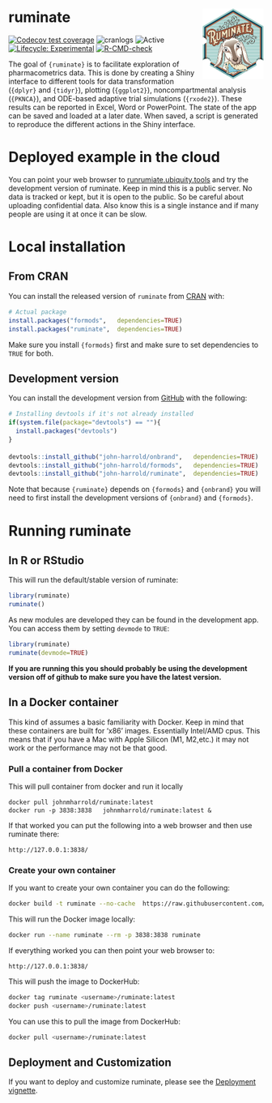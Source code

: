 
<!-- README.md is generated from README.Rmd. Please edit that file -->

# ruminate <img src="man/figures/logo.png" align="right" height="138.5" />

<!-- 
-->

<!-- badges: start -->

[![Codecov test
coverage](https://codecov.io/gh/john-harrold/ruminate/branch/master/graph/badge.svg)](https://app.codecov.io/gh/john-harrold/ruminate?branch=master)
![cranlogs](https://cranlogs.r-pkg.org/badges/ruminate)
![Active](https://www.repostatus.org/badges/latest/active.svg)
[![Lifecycle:
Experimental](https://img.shields.io/badge/lifecycle-experimental-orange.svg)](https://lifecycle.r-lib.org/articles/stages.html)
[![R-CMD-check](https://github.com/john-harrold/ruminate/actions/workflows/R-CMD-check.yaml/badge.svg)](https://github.com/john-harrold/ruminate/actions/workflows/R-CMD-check.yaml)

<!-- badges: end -->

The goal of `{ruminate}` is to facilitate exploration of pharmacometrics
data. This is done by creating a Shiny interface to different tools for
data transformation (`{dplyr}` and `{tidyr}`), plotting (`{ggplot2}`),
noncompartmental analysis (`{PKNCA}`), and ODE-based adaptive trial
simulations (`{rxode2}`). These results can be reported in Excel, Word
or PowerPoint. The state of the app can be saved and loaded at a later
date. When saved, a script is generated to reproduce the different
actions in the Shiny interface.

# Deployed example in the cloud

You can point your web browser to
[runrumiate.ubiquity.tools](https://runruminate.ubiquity.tools) and try
the development version of ruminate. Keep in mind this is a public
server. No data is tracked or kept, but it is open to the public. So be
careful about uploading confidential data. Also know this is a single
instance and if many people are using it at once it can be slow.

# Local installation

## From CRAN

You can install the released version of `ruminate` from
[CRAN](https://cran.r-project.org/package=ruminate) with:

``` r
# Actual package
install.packages("formods",   dependencies=TRUE)
install.packages("ruminate",  dependencies=TRUE)
```

Make sure you install `{formods}` first and make sure to set
dependencies to `TRUE` for both.

## Development version

You can install the development version from
[GitHub](https://github.com/john-harrold/ruminate/) with the following:

``` r
# Installing devtools if it's not already installed
if(system.file(package="devtools") == ""){
  install.packages("devtools") 
}

devtools::install_github("john-harrold/onbrand",   dependencies=TRUE)
devtools::install_github("john-harrold/formods",   dependencies=TRUE)
devtools::install_github("john-harrold/ruminate",  dependencies=TRUE)
```

Note that because `{ruminate}` depends on `{formods}` and `{onbrand}`
you will need to first install the development versions of `{onbrand}`
and `{formods}`.

# Running ruminate

## In R or RStudio

This will run the default/stable version of ruminate:

``` r
library(ruminate)
ruminate()
```

As new modules are developed they can be found in the development app.
You can access them by setting `devmode` to `TRUE`:

``` r
library(ruminate)
ruminate(devmode=TRUE)
```

**If you are running this you should probably be using the development
version off of github to make sure you have the latest version.**

## In a Docker container

This kind of assumes a basic familiarity with Docker. Keep in mind that
these containers are built for ‘x86’ images. Essentially Intel/AMD cpus.
This means that if you have a Mac with Apple Silicon (M1, M2,etc.) it
may not work or the performance may not be that good.

### Pull a container from Docker

This will pull container from docker and run it locally

    docker pull johnmharrold/ruminate:latest
    docker run -p 3838:3838   johnmharrold/ruminate:latest &

If that worked you can put the following into a web browser and then use
ruminate there:

    http://127.0.0.1:3838/

### Create your own container

If you want to create your own container you can do the following:

``` bash
docker build -t ruminate --no-cache  https://raw.githubusercontent.com/john-harrold/ruminate/main/inst/docker/local_container
```

This will run the Docker image locally:

``` bash
docker run --name ruminate --rm -p 3838:3838 ruminate
```

If everything worked you can then point your web browser to:

    http://127.0.0.1:3838/

This will push the image to DockerHub:

``` bash
docker tag ruminate <username>/ruminate:latest
docker push <username>/ruminate:latest
```

You can use this to pull the image from DockerHub:

``` bash
docker pull <username>/ruminate:latest
```

## Deployment and Customization

If you want to deploy and customize ruminate, please see the [Deployment
vignette](https://ruminate.ubiquity.tools/articles/deployment.html).
